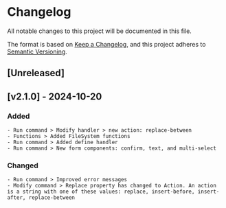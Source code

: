 # Changelog

All notable changes to this project will be documented in this file.

The format is based on [Keep a Changelog](https://keepachangelog.com/en/1.1.0/),
and this project adheres to [Semantic Versioning](https://semver.org/spec/v2.0.0.html).

## [Unreleased]
<!-- UNRELEASED -->

<!-- /UNRELEASED -->

<!-- NEXT RELEASE -->
## [v2.1.0] - 2024-10-20

### Added
    - Run command > Modify handler > new action: replace-between
    - Functions > Added FileSystem functions
    - Run command > Added define handler
    - Run command > New form components: confirm, text, and multi-select
    
### Changed
    - Run command > Improved error messages
    - Modify command > Replace property has changed to Action. An action is a string with one of these values: replace, insert-before, insert-after, replace-between
    
